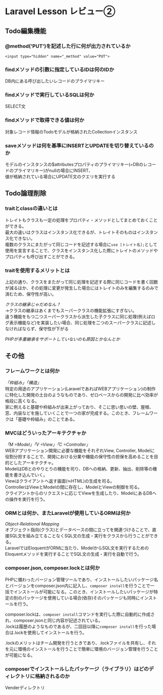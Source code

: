 # Laravel Lesson レビュー②

## Todo編集機能

### @method('PUT')を記述した行に何が出力されているか
`<input type="hidden" name="_method" value="PUT">`
  
### findメソッドの引数に指定しているIDは何のIDか
DB内にある呼び出したいレコードのプライマリキー
  
### findメソッドで実行しているSQLは何か
SELECT文
  
### findメソッドで取得できる値は何か
対象レコード情報のTodoモデルが格納されたCollectionインスタンス
  
### saveメソッドは何を基準にINSERTとUPDATEを切り替えているのか
モデルのインスタンスの$attributesプロパティのプライマリキー(=DBのレコードのプライマリキー)がnullの場合にINSERT、  
値が格納されている場合にUPDATE文のクエリを実行する
  
## Todo論理削除

### traitとclassの違いとは
トレイトもクラスも一定の処理をプロパティ・メソッドとしてまとめておくことができる。  
最大の違いはクラスはインスタンス化できるが、トレイトそのものはインスタンス化できない。  
複数のクラスにまたがって同じコードを記述する場合に`use [トレイト名];`として使用を宣言することで、クラスをインスタンス化した際にトレイトのメソッドやプロパティも呼び出すことができる。
  
### traitを使用するメリットとは
上記の通り、クラスをまたがって同じ処理を記述する際に同じコードを書く回数が減るほか、その処理に変更が発生した場合にはトレイトのみを編集するのみで済むため、保守性が高い。  
  
*クラスの継承じゃだめなん？*  
→クラスの継承はあくまでもスーパークラスの機能拡張にすぎない。  
違う機能をもつ二つスーパークラスから派生した子クラスに同じ処理(例えばログ表示機能など)を実装したい場合、同じ処理を二つのスーパークラスに記述しなければならず、保守性が下がる  
  
*PHPが多重継承をサポートしていないのも原因とかなんとか*  
  
## その他

### フレームワークとは何か
*「枠組み」「構造」*  
特定の用途のアプリケーション(LaravelであればWEBアプリケーション)の制作に特化した開発の土台のようなものであり、ゼロベースからの開発に比べ効率が格段に高くなる。  
家に例えると基礎や枠組みが出来上がっており、そこに思い思いの壁、屋根、窓、内装などを施していくことで一つの家が完成する。このとき、フレームワークは「基礎や枠組み」のことである。

### MVCはどういったアーキテクチャか
*「M =Model」「V =View」「C =Controller」*  
WEBアプリケーション開発に必要な機能をそれぞれView, Controller, Modelに役割分担することで、開発における分業や機能の保守性の担保を高めることを目的としたアーキテクチャ。  
ModelはDBとのやりとりの機能を司り、DBへの格納、更新、抽出、削除等の機能を書き込んでいく。  
Viewはクライアントへ返す画面(≒HTML)の生成を司る。  
ControllerはViewとModelの間に存在し、ModelとViewの制御を司る。  
クライアントからのリクエストに応じてViewを生成したり、ModelにあるDBへの操作を実行を行う。  
  
### ORMとは何か、またLaravelが使用しているORMは何か
*Object-Relational Mapping*  
オブジェクト指向(クラス)とデータベースの間に立ってを関連づけることで、直接SQL文を組み立てることなくSQL文の生成・実行をクラスから行うことができる。  
LaravelではEloquentがORMに当たり、ModelからSQL文を実行するためのEloquentメソッドを実行することでSQL文の生成・実行を自動で行う。  
  
### composer.json, composer.lockとは何か
PHPに備わったバージョン管理ツールであり、インストールしたいパッケージ名とバージョンをcomposer.json内に記入し、`composer install`を行うことで一括でインストールが可能になる。このとき、インストールしたいパッケージが特定の別のパッケージを使用している場合(依存)そのパッケージも同時にインストールを行う。  
  
composer.lockは、`composer install`コマンドを実行した際に自動的に作成され、composer.jsonと同じ内容が記述されている。  
.lockは履歴のようなものであるが、二回目以降に`composer install`を行った場合は.lockを使用してインストールを行う。  
  
.lockのメリットはチーム開発を行うときであり、.lockファイルを共有し、それを元に環境のインストールを行うことで簡単に環境のバージョン管理を行うことが可能になる。
### composerでインストールしたパッケージ（ライブラリ）はどのディレクトリに格納されるのか
Venderディレクトリ  